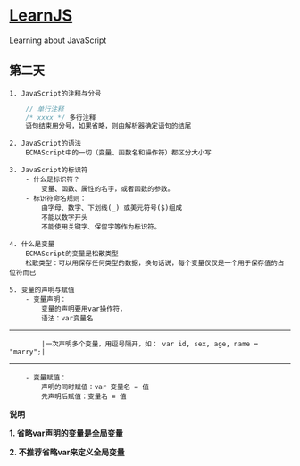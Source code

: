 # [LearnJS](../README.md)

Learning about JavaScript

## 第二天

    1. JavaScript的注释与分号

```javascript
    // 单行注释
    /* xxxx */ 多行注释
    语句结束用分号，如果省略，则由解析器确定语句的结尾
```

    2. JavaScript的语法
        ECMAScript中的一切（变量、函数名和操作符）都区分大小写

    3. JavaScript的标识符
        - 什么是标识符？
            变量、函数、属性的名字，或者函数的参数。
        - 标识符命名规则：
            由字母、数字、下划线(_) 或美元符号($)组成
            不能以数字开头
            不能使用关键字、保留字等作为标识符。

    4. 什么是变量
        ECMAScript的变量是松散类型
        松散类型：可以用保存任何类型的数据，换句话说，每个变量仅仅是一个用于保存值的占位符而已

    5. 变量的声明与赋值
        - 变量声明：
            变量的声明要用var操作符，
            语法：var变量名
---
            |一次声明多个变量，用逗号隔开，如： var id, sex, age, name = "marry";|
---
        - 变量赋值：
            声明的同时赋值：var 变量名 = 值
            先声明后赋值：变量名 = 值

**说明**

**1. 省略var声明的变量是全局变量**

**2. 不推荐省略var来定义全局变量**